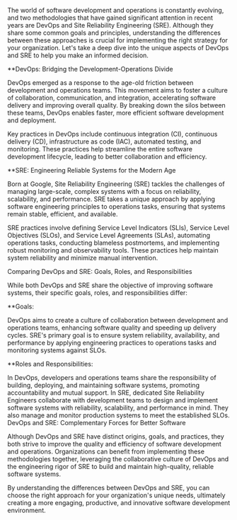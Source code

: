 The world of software development and operations is constantly evolving, and two methodologies that have gained significant attention in recent years are DevOps and Site Reliability Engineering (SRE). Although they share some common goals and principles, understanding the differences between these approaches is crucial for implementing the right strategy for your organization. Let's take a deep dive into the unique aspects of DevOps and SRE to help you make an informed decision.

**DevOps: Bridging the Development-Operations Divide

DevOps emerged as a response to the age-old friction between development and operations teams. This movement aims to foster a culture of collaboration, communication, and integration, accelerating software delivery and improving overall quality. By breaking down the silos between these teams, DevOps enables faster, more efficient software development and deployment.

Key practices in DevOps include continuous integration (CI), continuous delivery (CD), infrastructure as code (IAC), automated testing, and monitoring. These practices help streamline the entire software development lifecycle, leading to better collaboration and efficiency.

**SRE: Engineering Reliable Systems for the Modern Age

Born at Google, Site Reliability Engineering (SRE) tackles the challenges of managing large-scale, complex systems with a focus on reliability, scalability, and performance. SRE takes a unique approach by applying software engineering principles to operations tasks, ensuring that systems remain stable, efficient, and available.

SRE practices involve defining Service Level Indicators (SLIs), Service Level Objectives (SLOs), and Service Level Agreements (SLAs), automating operations tasks, conducting blameless postmortems, and implementing robust monitoring and observability tools. These practices help maintain system reliability and minimize manual intervention.

Comparing DevOps and SRE: Goals, Roles, and Responsibilities

While both DevOps and SRE share the objective of improving software systems, their specific goals, roles, and responsibilities differ:

**Goals:

DevOps aims to create a culture of collaboration between development and operations teams, enhancing software quality and speeding up delivery cycles.
SRE's primary goal is to ensure system reliability, availability, and performance by applying engineering practices to operations tasks and monitoring systems against SLOs.

**Roles and Responsibilities:

In DevOps, developers and operations teams share the responsibility of building, deploying, and maintaining software systems, promoting accountability and mutual support.
In SRE, dedicated Site Reliability Engineers collaborate with development teams to design and implement software systems with reliability, scalability, and performance in mind. They also manage and monitor production systems to meet the established SLOs.
DevOps and SRE: Complementary Forces for Better Software

Although DevOps and SRE have distinct origins, goals, and practices, they both strive to improve the quality and efficiency of software development and operations. Organizations can benefit from implementing these methodologies together, leveraging the collaborative culture of DevOps and the engineering rigor of SRE to build and maintain high-quality, reliable software systems.

By understanding the differences between DevOps and SRE, you can choose the right approach for your organization's unique needs, ultimately creating a more engaging, productive, and innovative software development environment.
